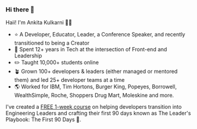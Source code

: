 ### Hi there 👋

Haii! I'm Ankita Kulkarni 👋🏽

- ⭐️ A Developer, Educator, Leader, a Conference Speaker, and recently transitioned to being a Creator
- 👤 Spent 12+ years in Tech at the intersection of Front-end and Leadership
- ✏️ Taught 10,000+ students online
- 🪴 Grown 100+ developers & leaders (either managed or mentored them) and led 25+ developer teams at a time
- 🌎 Worked for IBM, Tim Hortons, Burger King, Popeyes, Borrowell, WealthSimple, Roche, Shoppers Drug Mart, Moleskine and more.

I've created a [FREE 1-week course](https://www.growthfor90days.com/?utm_source=github.com&utm_medium=about) on helping developers transition into Engineering Leaders and crafting their first 90 days known as The Leader's Playbook: The First 90 Days 🚀.


<!--
**kulkarniankita/kulkarniankita** is a ✨ _special_ ✨ repository because its `README.md` (this file) appears on your GitHub profile.

Here are some ideas to get you started:

- 🔭 I’m currently working on ...
- 🌱 I’m currently learning ...
- 👯 I’m looking to collaborate on ...
- 🤔 I’m looking for help with ...
- 💬 Ask me about ...
- 📫 How to reach me: ...
- 😄 Pronouns: ...
- ⚡ Fun fact: ...
-->
